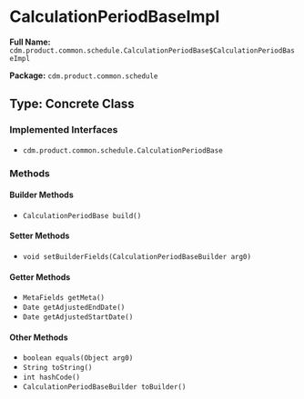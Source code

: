 # CalculationPeriodBaseImpl

**Full Name:** `cdm.product.common.schedule.CalculationPeriodBase$CalculationPeriodBaseImpl`

**Package:** `cdm.product.common.schedule`

## Type: Concrete Class

### Implemented Interfaces

- `cdm.product.common.schedule.CalculationPeriodBase`

### Methods

#### Builder Methods

- `CalculationPeriodBase build()`

#### Setter Methods

- `void setBuilderFields(CalculationPeriodBaseBuilder arg0)`

#### Getter Methods

- `MetaFields getMeta()`
- `Date getAdjustedEndDate()`
- `Date getAdjustedStartDate()`

#### Other Methods

- `boolean equals(Object arg0)`
- `String toString()`
- `int hashCode()`
- `CalculationPeriodBaseBuilder toBuilder()`

